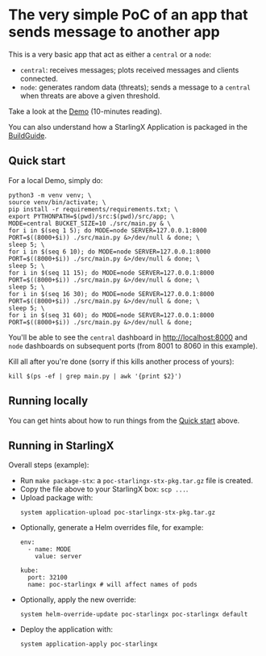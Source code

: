 # The very simple PoC of an app that sends message to another app

This is a very basic app that act as either a `central` or a `node`:

- `central`: receives messages; plots received messages and clients connected.
- `node`: generates random data (threats); sends a message to a `central` when
  threats are above a given threshold.

Take a look at the [Demo](Demo.md) (10-minutes reading).

You can also understand how a StarlingX Application is packaged in the
[BuildGuide](BuildGuide.md).
  
## Quick start

For a local Demo, simply do:

```shell
python3 -m venv venv; \
source venv/bin/activate; \
pip install -r requirements/requirements.txt; \
export PYTHONPATH=$(pwd)/src:$(pwd)/src/app; \
MODE=central BUCKET_SIZE=10 ./src/main.py & \
for i in $(seq 1 5); do MODE=node SERVER=127.0.0.1:8000 PORT=$((8000+$i)) ./src/main.py &>/dev/null & done; \
sleep 5; \
for i in $(seq 6 10); do MODE=node SERVER=127.0.0.1:8000 PORT=$((8000+$i)) ./src/main.py &>/dev/null & done; \
sleep 5; \
for i in $(seq 11 15); do MODE=node SERVER=127.0.0.1:8000 PORT=$((8000+$i)) ./src/main.py &>/dev/null & done; \
sleep 5; \
for i in $(seq 16 30); do MODE=node SERVER=127.0.0.1:8000 PORT=$((8000+$i)) ./src/main.py &>/dev/null & done; \
sleep 5; \
for i in $(seq 31 60); do MODE=node SERVER=127.0.0.1:8000 PORT=$((8000+$i)) ./src/main.py &>/dev/null & done;
```

You'll be able to see the `central` dashboard in
[http://localhost:8000](http://localhost:8000) and `node` dashboards on
subsequent ports (from 8001 to 8060 in this example).

Kill all after you're done (sorry if this kills another process of yours):

```shell
kill $(ps -ef | grep main.py | awk '{print $2}')
```

## Running locally

You can get hints about how to run things from the [Quick start](#quick-start)
above.

## Running in StarlingX

Overall steps (example):

- Run `make package-stx`: a `poc-starlingx-stx-pkg.tar.gz` file is created.
- Copy the file above to your StarlingX box: `scp ...`.
- Upload package with:
  ```shell
  system application-upload poc-starlingx-stx-pkg.tar.gz
  ```
- Optionally, generate a Helm overrides file, for example:
  ```shell
  env:
    - name: MODE
      value: server
  
  kube:
    port: 32100
    name: poc-starlingx # will affect names of pods
  ```
- Optionally, apply the new override:
  ```shell
  system helm-override-update poc-starlingx poc-starlingx default
  ```
- Deploy the application with:
  ```shell
  system application-apply poc-starlingx
  ```
